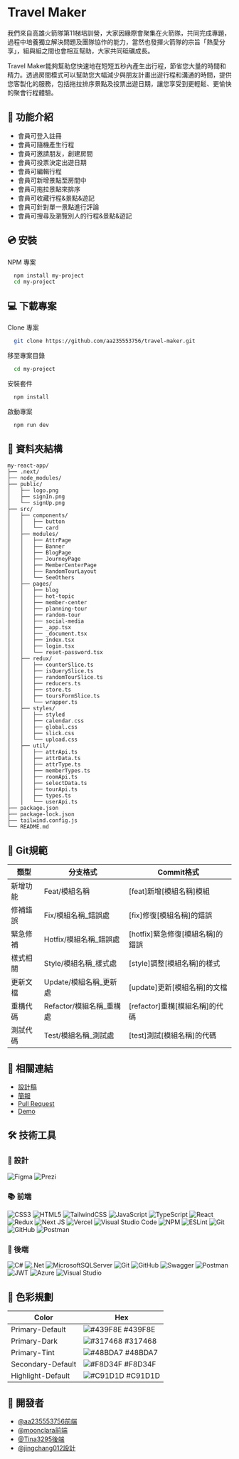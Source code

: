 # Travel Maker

我們來自高雄火箭隊第11梯培訓營，大家因緣際會聚集在火箭隊，共同完成專題，過程中培養獨立解決問題及團隊協作的能力，當然也發揮火箭隊的宗旨「熱愛分享」，組與組之間也會相互幫助，大家共同砥礪成長。

Travel Maker能夠幫助您快速地在短短五秒內產生出行程，節省您大量的時間和精力。透過房間模式可以幫助您大幅減少與朋友計畫出遊行程和溝通的時間，提供您客製化的服務，包括拖拉排序景點及投票出遊日期，讓您享受到更輕鬆、更愉快的聚會行程體驗。


## 💯 功能介紹

- 會員可登入註冊
- 會員可隨機產生行程
- 會員可邀請朋友，創建房間
- 會員可投票決定出遊日期
- 會員可編輯行程
- 會員可新增景點至房間中
- 會員可拖拉景點來排序
- 會員可收藏行程&景點&遊記
- 會員可針對單一景點進行評論
- 會員可搜尋及瀏覽別人的行程&景點&遊記


## 💿 安裝

NPM 專案

```bash
  npm install my-project
  cd my-project
```


## 💻 下載專案

Clone 專案

```bash
  git clone https://github.com/aa235553756/travel-maker.git
```

移至專案目錄

```bash
  cd my-project
```

安裝套件

```bash
  npm install
```

啟動專案

```bash
  npm run dev
```


## 📂 資料夾結構

```
my-react-app/
├── .next/
├── node_modules/
├── public/
│   ├── logo.png
│   ├── signIn.png
│   └── signUp.png
├── src/
│   ├── components/
│   │   ├── button
│   │   └── card
│   ├── modules/
│   │   ├── AttrPage
│   │   ├── Banner
│   │   ├── BlogPage
│   │   ├── JourneyPage
│   │   ├── MemberCenterPage
│   │   ├── RandomTourLayout
│   │   └── SeeOthers
│   ├── pages/
│   │   ├── blog
│   │   ├── hot-topic
│   │   ├── member-center
│   │   ├── planning-tour
│   │   ├── random-tour
│   │   ├── social-media
│   │   ├── _app.tsx
│   │   ├── _document.tsx
│   │   ├── index.tsx
│   │   ├── login.tsx
│   │   └── reset-password.tsx
│   ├── redux/
│   │   ├── counterSlice.ts
│   │   ├── isQuerySlice.ts
│   │   ├── randomTourSlice.ts
│   │   ├── reducers.ts
│   │   ├── store.ts
│   │   ├── toursFormSlice.ts
│   │   └── wrapper.ts
│   ├── styles/
│   │   ├── styled
│   │   ├── calendar.css
│   │   ├── global.css
│   │   ├── slick.css
│   │   └── upload.css
│   ├── util/
│   │   ├── attrApi.ts
│   │   ├── attrData.ts
│   │   ├── attrType.ts
│   │   ├── memberTypes.ts
│   │   ├── roomApi.ts
│   │   ├── selectData.ts
│   │   ├── tourApi.ts
│   │   ├── types.ts
│   │   └── userApi.ts
├── package.json
├── package-lock.json
├── tailwind.config.js
└── README.md
```

## 🎨 Git規範

| 類型     | 分支格式                   |   Commit格式
| -------  | ------------------------- | --------------------------
| 新增功能  |  Feat/模組名稱            |  [feat]新增[模組名稱]模組
| 修補錯誤  |  Fix/模組名稱_錯誤處       |  [fix]修復[模組名稱]的錯誤
| 緊急修補  |  Hotfix/模組名稱_錯誤處    |  [hotfix]緊急修復[模組名稱]的錯誤
| 樣式相關  |  Style/模組名稱_樣式處     |  [style]調整[模組名稱]的樣式
| 更新文檔  |  Update/模組名稱_更新處    |  [update]更新[模組名稱]的文檔
| 重構代碼  |  Refactor/模組名稱_重構處  |  [refactor]重構[模組名稱]的代碼
| 測試代碼  |  Test/模組名稱_測試處      |  [test]測試[模組名稱]的代碼


## 🔗 相關連結
- [設計稿](https://www.figma.com/file/DZ5QXoX44UbjjTDgwoUa7e/%E5%B0%88%E9%A1%8C?node-id=2014-30653&t=FV51kesPtkZeFxNo-0)
- [簡報](https://www.canva.com/design/DAFhQyi7JYw/D2bMbdCXiQjRv2c6-KwKAA/view?utm_content=DAFhQyi7JYw&utm_campaign=designshare&utm_medium=link&utm_source=publishsharelink)
- [Pull Request](https://github.com/aa235553756/travel-maker/pulse)
- [Demo](https://travel-maker.vercel.app/)


## 🛠 技術工具

### 📐 設計
![Figma](https://img.shields.io/badge/figma-%23F24E1E.svg?style=for-the-badge&logo=figma&logoColor=white)
![Prezi](https://img.shields.io/badge/Prezi-%23000000.svg?style=for-the-badge&logo=Prezi&logoColor=white)


### 📚 前端
![CSS3](https://img.shields.io/badge/css3-%231572B6.svg?style=for-the-badge&logo=css3&logoColor=white)
![HTML5](https://img.shields.io/badge/html5-%23E34F26.svg?style=for-the-badge&logo=html5&logoColor=white)
![TailwindCSS](https://img.shields.io/badge/tailwindcss-%2338B2AC.svg?style=for-the-badge&logo=tailwind-css&logoColor=white)
![JavaScript](https://img.shields.io/badge/javascript-%23323330.svg?style=for-the-badge&logo=javascript&logoColor=%23F7DF1E)
![TypeScript](https://img.shields.io/badge/typescript-%23007ACC.svg?style=for-the-badge&logo=typescript&logoColor=white)
![React](https://img.shields.io/badge/react-%2320232a.svg?style=for-the-badge&logo=react&logoColor=%2361DAFB)
![Redux](https://img.shields.io/badge/redux-%23593d88.svg?style=for-the-badge&logo=redux&logoColor=white)
![Next JS](https://img.shields.io/badge/Next-black?style=for-the-badge&logo=next.js&logoColor=white)
![Vercel](https://img.shields.io/badge/vercel-%23000000.svg?style=for-the-badge&logo=vercel&logoColor=white)
![Visual Studio Code](https://img.shields.io/badge/Visual%20Studio%20Code-0078d7.svg?style=for-the-badge&logo=visual-studio-code&logoColor=white)
![NPM](https://img.shields.io/badge/NPM-%23CB3837.svg?style=for-the-badge&logo=npm&logoColor=white)
![ESLint](https://img.shields.io/badge/ESLint-4B3263?style=for-the-badge&logo=eslint&logoColor=white)
![Git](https://img.shields.io/badge/git-%23F05033.svg?style=for-the-badge&logo=git&logoColor=white)
![GitHub](https://img.shields.io/badge/github-%23121011.svg?style=for-the-badge&logo=github&logoColor=white)
![Postman](https://img.shields.io/badge/Postman-FF6C37?style=for-the-badge&logo=postman&logoColor=white)


### 🔧 後端
![C#](https://img.shields.io/badge/c%23-%23239120.svg?style=for-the-badge&logo=c-sharp&logoColor=white)
![.Net](https://img.shields.io/badge/.NET-5C2D91?style=for-the-badge&logo=.net&logoColor=white)
![MicrosoftSQLServer](https://img.shields.io/badge/Microsoft%20SQL%20Server-CC2927?style=for-the-badge&logo=microsoft%20sql%20server&logoColor=white)
![Git](https://img.shields.io/badge/git-%23F05033.svg?style=for-the-badge&logo=git&logoColor=white)
![GitHub](https://img.shields.io/badge/github-%23121011.svg?style=for-the-badge&logo=github&logoColor=white)
![Swagger](https://img.shields.io/badge/-Swagger-%23Clojure?style=for-the-badge&logo=swagger&logoColor=white)
![Postman](https://img.shields.io/badge/Postman-FF6C37?style=for-the-badge&logo=postman&logoColor=white)
![JWT](https://img.shields.io/badge/JWT-black?style=for-the-badge&logo=JSON%20web%20tokens)
![Azure](https://img.shields.io/badge/azure-%230072C6.svg?style=for-the-badge&logo=microsoftazure&logoColor=white)
![Visual Studio](https://img.shields.io/badge/Visual%20Studio-5C2D91.svg?style=for-the-badge&logo=visual-studio&logoColor=white)


## 🎨 色彩規劃

| Color                  | Hex                                                        |
| ---------------------  | -----------------------------------------------------------|
| Primary-Default  | ![#439F8E](https://via.placeholder.com/10/439F8E?text=+) #439F8E |
| Primary-Dark     | ![#317468](https://via.placeholder.com/10/317468?text=+) #317468 |
| Primary-Tint     | ![#48BDA7](https://via.placeholder.com/10/48BDA7?text=+) #48BDA7 |
| Secondary-Default  | ![#F8D34F](https://via.placeholder.com/10/F8D34F?text=+) #F8D34F |
| Highlight-Default  | ![#C91D1D](https://via.placeholder.com/10/C91D1D?text=+) #C91D1D |


## 👬 開發者

- [@aa235553756前端](https://github.com/aa235553756)
- [@moonclara前端](https://github.com/moonclara)
- [@Tina3295後端](https://github.com/Tina3295)
- [@jingchang012設計](https://github.com/jingchang012)

